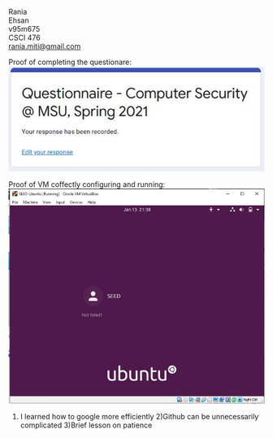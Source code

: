 Rania \
Ehsan \
v95m675 \
CSCI 476 \
rania.miti@gmail.com 


Proof of completing the questionare: \
![Questionaire](https://github.com/Rania-ME/csci-476-594-spring2021-private/blob/main/lab00/security_questionaire.JPG)

Proof of VM coffectly configuring and running: \
![Questionaire](https://github.com/Rania-ME/csci-476-594-spring2021-private/blob/main/lab00/security_vm.JPG)

1) I learned how to google more efficiently 
2)Github can be unnecessarily complicated
3)Brief lesson on patience 
